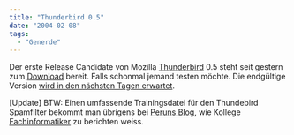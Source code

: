 ```yaml
---
title: "Thunderbird 0.5"
date: "2004-02-08"
tags:
  - "Generde"
---
```


Der erste Release Candidate von Mozilla [Thunderbird](http://mozilla.org/products/thunderbird/) 0.5 steht seit gestern zum [Download](http://ftp.mozilla.org/pub/mozilla.org/thunderbird/nightly/2004-02-06-0.5/) bereit. Falls schonmal jemand testen möchte. Die endgültige Version [wird in den nächsten Tagen erwartet](http://www.mozillazine.org/talkback.html?article=4272 "Mozilla Thunderbird 0.5 Release Candidate 2 Available - MozillaZine Talkback").

\[Update\] BTW: Einen umfassende Trainingsdatei für den Thundebird Spamfilter bekommt man übrigens bei [Peruns Blog](http://www.perun.net/archiv/2004/02/07/spamfilter/), wie Kollege [Fachinformatiker](http://weblog.data-house.de/fachinformatiker/archives/000336.php) zu berichten weiss.

